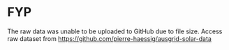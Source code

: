 # FYP
The raw data was unable to be uploaded to GitHub due to file size.
Access raw dataset from https://github.com/pierre-haessig/ausgrid-solar-data
